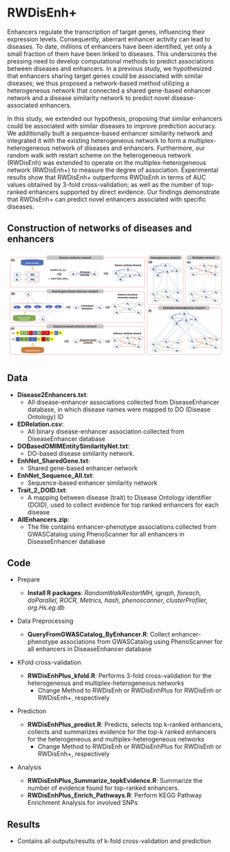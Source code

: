 # RWDisEnh+
Enhancers regulate the transcription of target genes, influencing their expression levels. Consequently, aberrant enhancer activity can lead to diseases. To date, millions of enhancers have been identified, yet only a small fraction of them have been linked to diseases. This underscores the pressing need to develop computational methods to predict associations between diseases and enhancers. In a previous study, we hypothesized that enhancers sharing target genes could be associated with similar diseases; we thus proposed a network-based method utilizing a heterogeneous network that connected a shared gene-based enhancer network and a disease similarity network to predict novel disease-associated enhancers. 

In this study, we extended our hypothesis, proposing that similar enhancers could be associated with similar diseases to improve prediction accuracy. We additionally built a sequence-based enhancer similarity network and integrated it with the existing heterogeneous network to form a multiplex-heterogeneous network of diseases and enhancers. Furthermore, our random walk with restart scheme on the heterogeneous network (RWDisEnh) was extended to operate on the multiplex-heterogeneous network (RWDisEnh+) to measure the degree of association. Experimental results show that RWDisEnh+ outperforms RWDisEnh in terms of AUC values obtained by 3-fold cross-validation; as well as the number of top-ranked enhancers supported by direct evidence. Our findings demonstrate that RWDisEnh+ can predict novel enhancers associated with specific diseases.

## Construction of networks of diseases and enhancers
![Construction of networks of diseases and enhancers](https://github.com/hauldhut/RWDisEnh/blob/main/Figure1.png)

## Data
* **Disease2Enhancers.txt**:
  - All disease-enhancer associations collected from DiseaseEnhancer database, in which disease names were mapped to DO (Disease Ontology) ID
* **EDRelation.csv**:
  - All binary disease-enhancer association collected from DiseaseEnhancer database
* **DOBasedOMIMEntitySimilarityNet.txt**:
  - DO-based disease similarity network.
* **EnhNet_SharedGene.txt**:
  - Shared gene-based enhancer network
* **EnhNet_Sequence_All.txt**:
  - Sequence-based enhancer similarity network
* **Trait_2_DOID.txt**:
  - A mapping between disease (trait) to Disease Ontology identifier (DOID), used to collect evidence for top ranked enhancers for each disease
* **AllEnhancers.zip**:
  - The file contains enhancer-phenotype associations collected from GWASCatalog using PhenoScanner for all enhancers in DiseaseEnhancer database 

## Code
* Prepare
  - **Install R packages**: *RandomWalkRestartMH, igraph, foreach, doParallel, ROCR, Metrics, hash, phenoscanner, clusterProfiler, org.Hs.eg.db*

* Data Preprocessing
  - **QueryFromGWASCatalog_ByEnhancer.R**: Collect enhancer-phenotype associations from GWASCatalog using PhenoScanner for all enhancers in DiseaseEnhancer database
    
* KFold cross-validation
  - **RWDisEnhPlus_kfold.R**: Performs 3-fold cross-validation for the heterogeneous and multiplex-heterogeneous networks  
    - Change Method to RWDisEnh or RWDisEnhPlus for RWDisEnh or RWDisEnh+, respectively

* Prediction
  - **RWDisEnhPlus_predict.R**: Predicts, selects top k-ranked enhancers, collects and summarizes evidence for the top-k ranked enhancers for the heterogeneous and multiplex-heterogeneous networks
    - Change Method to RWDisEnh or RWDisEnhPlus for RWDisEnh or RWDisEnh+, respectively
      
* Analysis
  - **RWDisEnhPlus_Summarize_topkEvidence.R**: Summarize the number of evidence found for top-ranked enhancers.
  - **RWDisEnhPlus_Enrich_Pathways.R**: Perform KEGG Pathway Enrichment Analysis for involved SNPs


## Results
* Contains all outputs/results of k-fold cross-validation and prediction



